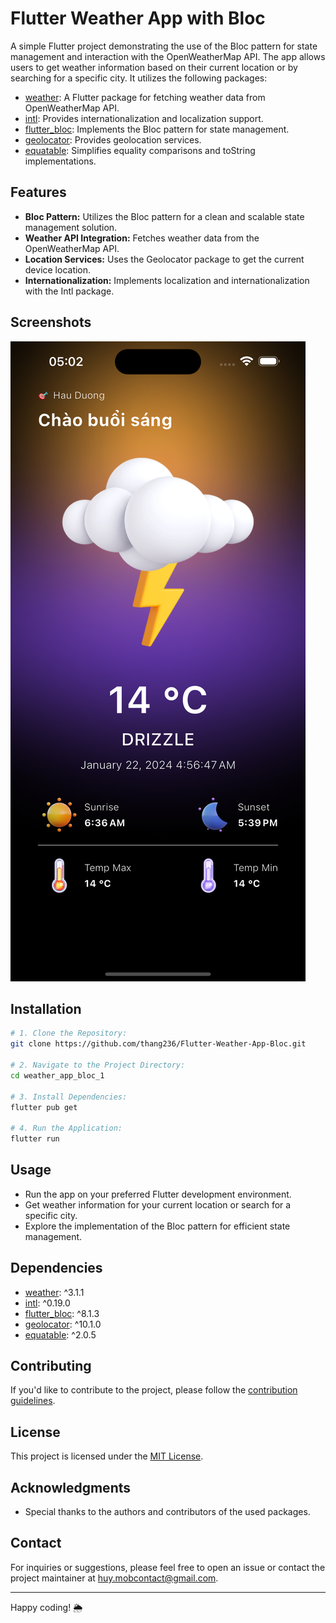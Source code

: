 
# Flutter Weather App with Bloc

A simple Flutter project demonstrating the use of the Bloc pattern for state management and interaction with the OpenWeatherMap API. The app allows users to get weather information based on their current location or by searching for a specific city. It utilizes the following packages:

- [weather](https://pub.dev/packages/weather): A Flutter package for fetching weather data from OpenWeatherMap API.
- [intl](https://pub.dev/packages/intl): Provides internationalization and localization support.
- [flutter_bloc](https://pub.dev/packages/flutter_bloc): Implements the Bloc pattern for state management.
- [geolocator](https://pub.dev/packages/geolocator): Provides geolocation services.
- [equatable](https://pub.dev/packages/equatable): Simplifies equality comparisons and toString implementations.

## Features

- **Bloc Pattern:** Utilizes the Bloc pattern for a clean and scalable state management solution.
- **Weather API Integration:** Fetches weather data from the OpenWeatherMap API.
- **Location Services:** Uses the Geolocator package to get the current device location.
- **Internationalization:** Implements localization and internationalization with the Intl package.

## Screenshots

![Screenshot 1](https://github.com/thang236/Flutter-Weather-App-Bloc/blob/main/screenshots/Simulator%20Screenshot%20-%20iPhone%2015%20Pro%20Max%20-%202024-01-22%20at%2005.02.20.png)

## Installation

```bash
# 1. Clone the Repository:
git clone https://github.com/thang236/Flutter-Weather-App-Bloc.git

# 2. Navigate to the Project Directory:
cd weather_app_bloc_1

# 3. Install Dependencies:
flutter pub get

# 4. Run the Application:
flutter run
```

## Usage

- Run the app on your preferred Flutter development environment.
- Get weather information for your current location or search for a specific city.
- Explore the implementation of the Bloc pattern for efficient state management.

## Dependencies

- [weather](https://pub.dev/packages/weather): ^3.1.1
- [intl](https://pub.dev/packages/intl): ^0.19.0
- [flutter_bloc](https://pub.dev/packages/flutter_bloc): ^8.1.3
- [geolocator](https://pub.dev/packages/geolocator): ^10.1.0
- [equatable](https://pub.dev/packages/equatable): ^2.0.5

## Contributing

If you'd like to contribute to the project, please follow the [contribution guidelines](CONTRIBUTING.md).

## License

This project is licensed under the [MIT License](LICENSE).

## Acknowledgments

- Special thanks to the authors and contributors of the used packages.

## Contact

For inquiries or suggestions, please feel free to open an issue or contact the project maintainer at huy.mobcontact@gmail.com.

---

Happy coding! 🌦️

